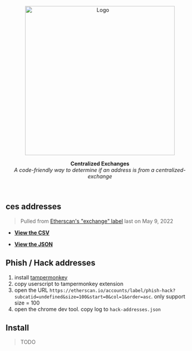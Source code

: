 <p align="center">
  <a><img src="https://etherscan.io/images/logo-ether.png?v=0.0.2" title="Logo" width="400"/></a>
</p>
<p align="center">
  <b>
    Centralized Exchanges
  </b>
  <br>
  <i>A code-friendly way to determine if an address is from a centralized-exchange</i>
  <br>
</p>

<br/>

## ces addresses

> Pulled from [Etherscan's "exchange" label](https://etherscan.io/accounts/label/exchange?subcatid=undefined&size=100&start=0&col=1&order=asc) last on May 9, 2022

- **[View the CSV](./src/cex-addresses.csv)**

- **[View the JSON](./src/cex-addresses.json)**


## Phish / Hack addresses

1. install [tampermonkey](https://chrome.google.com/webstore/detail/tampermonkey/dhdgffkkebhmkfjojejmpbldmpobfkfo?utm_source=chrome-ntp-icon)
2. copy userscript to tampermonkey extension
3. open the URL `https://etherscan.io/accounts/label/phish-hack?subcatid=undefined&size=100&start=0&col=1&order=asc`. only support size = 100
4. open the chrome dev tool. copy log to `hack-addresses.json`

## Install

> TODO